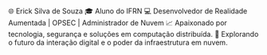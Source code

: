 🌐 Erick Silva de Souza
🎓 Aluno do IFRN
💻 Desenvolvedor de Realidade Aumentada | OPSEC | Administrador de Nuvem
📈 Apaixonado por tecnologia, segurança e soluções em computação distribuída.
🔗 Explorando o futuro da interação digital e o poder da infraestrutura em nuvem.
<!---
ericksouza95/ericksouza95 is a ✨ special ✨ repository because its `README.md` (this file) appears on your GitHub profile.
You can click the Preview link to take a look at your changes.
--->

